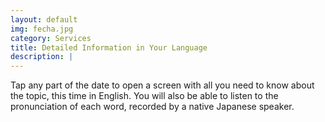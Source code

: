 ```yaml
---
layout: default
img: fecha.jpg
category: Services
title: Detailed Information in Your Language
description: |
---
```

Tap any part of the date to open a screen with all you need to know about the topic, this time in English. You will also be able to listen to the pronunciation of each word, recorded by a native Japanese speaker.
